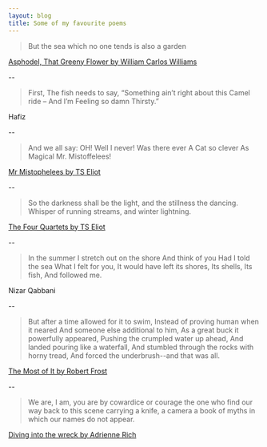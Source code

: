 ```yaml
---
layout: blog
title: Some of my favourite poems
---
```


>But the sea
which no one tends
is also a garden

[Asphodel, That Greeny Flower by William Carlos Williams](http://www.poets.org/poetsorg/poem/asphodel-greeny-flower-excerpt)

--

>First, The fish needs to say, “Something ain’t right about this Camel ride – And I’m Feeling so damn Thirsty.”

Hafiz

--

>And we all say: OH!
Well I never!
Was there ever
A Cat so clever
As Magical Mr. Mistoffelees!

[Mr Mistophelees by TS Eliot](http://famouspoetsandpoems.com/poets/t__s__eliot/poems/15147)

--

>So the darkness shall be the light, and the stillness the dancing.
Whisper of running streams, and winter lightning.

[The Four Quartets by TS Eliot](http://www.coldbacon.com/poems/fq.html)

--

>In the summer
I stretch out on the shore
And think of you
Had I told the sea
What I felt for you,
It would have left its shores,
Its shells,
Its fish,
And followed me.
 
Nizar Qabbani

--

>But after a time allowed for it to swim,
Instead of proving human when it neared
And someone else additional to him,
As a great buck it powerfully appeared,
Pushing the crumpled water up ahead,
And landed pouring like a waterfall,
And stumbled through the rocks with horny tread,
And forced the underbrush--and that was all.

[The Most of It by Robert Frost](http://genius.com/Robert-frost-the-most-of-it-annotated)

--

>We are, I am, you are
by cowardice or courage
the one who find our way
back to this scene
carrying a knife, a camera
a book of myths
in which
our names do not appear.

[Diving into the wreck by Adrienne Rich](http://www.poets.org/poetsorg/poem/diving-wreck)




<script>
	
$('p').each(function(){
  var text =$(this).html();
  var text = text.split("\n").join("<br />") 
  $(this).html(text);
});

</script>